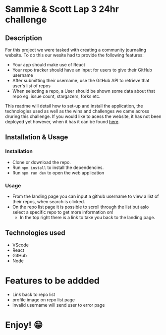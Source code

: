 
# Sammie & Scott Lap 3 24hr challenge

## Description

For this project we were tasked with creating a community journaling website. To do this our wesite had to provide the following features:

* Your app should make use of React
* Your repo tracker should have an input for users to give their GitHub username
* After submitting their username, use the GitHub API to retrieve that user's list of repos
* When selecting a repo, a User should be shown some data about that repo eg. issue count, stargazers, forks etc.

This readme will detail how to set-up and install the application, the technologies used as well as the wins and challenges we came across druring this challenge. If you would like to acess the website, it has not been deployed yet however, when it has it can be found [here](#).

## Installation & Usage

### Installation

* Clone or download the repo.
* Run `npm install` to install the dependencies.
* Run `npm run dev` to open the web application

### Usage

* From the landing page you can input a github username to view a list of their repos, when search is clicked.
* On the repo list page it is possible to scroll through the list but aslo select a specific repo to get more information on!
    * In the top right there is a link to take you back to the landing page.
 

## Technologies used

* VScode
* React
* GitHub
* Node

# Features to be addded

* Link back to repo list
* profile image on repo list page
* invalid username will send user to error page

# Enjoy! 😁

